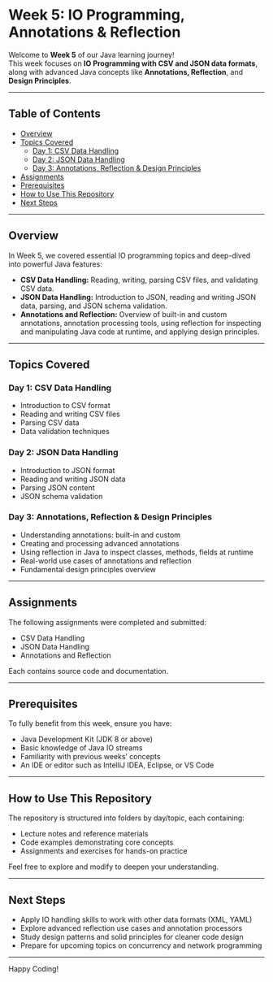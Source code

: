 # Week 5: IO Programming, Annotations & Reflection 

Welcome to **Week 5** of our Java learning journey!  
This week focuses on **IO Programming with CSV and JSON data formats**, along with advanced Java concepts like **Annotations, Reflection**, and **Design Principles**.

---

##  Table of Contents

- [Overview](#overview)  
- [Topics Covered](#topics-covered)  
  - [Day 1: CSV Data Handling](#day-1-csv-data-handling)  
  - [Day 2: JSON Data Handling](#day-2-json-data-handling)  
  - [Day 3: Annotations, Reflection & Design Principles](#day-3-annotations-reflection--design-principles)  
- [Assignments](#assignments)  
- [Prerequisites](#prerequisites)  
- [How to Use This Repository](#how-to-use-this-repository)  
- [Next Steps](#next-steps)  

---

##  Overview

In Week 5, we covered essential IO programming topics and deep-dived into powerful Java features:

- **CSV Data Handling:** Reading, writing, parsing CSV files, and validating CSV data.  
- **JSON Data Handling:** Introduction to JSON, reading and writing JSON data, parsing, and JSON schema validation.  
- **Annotations and Reflection:** Overview of built-in and custom annotations, annotation processing tools, using reflection for inspecting and manipulating Java code at runtime, and applying design principles.

---

##  Topics Covered

### Day 1: CSV Data Handling

- Introduction to CSV format  
- Reading and writing CSV files  
- Parsing CSV data  
- Data validation techniques

### Day 2: JSON Data Handling

- Introduction to JSON format  
- Reading and writing JSON data  
- Parsing JSON content  
- JSON schema validation

### Day 3: Annotations, Reflection & Design Principles

- Understanding annotations: built-in and custom  
- Creating and processing advanced annotations  
- Using reflection in Java to inspect classes, methods, fields at runtime  
- Real-world use cases of annotations and reflection  
- Fundamental design principles overview

---

##  Assignments

The following assignments were completed and submitted:

- CSV Data Handling  
- JSON Data Handling  
- Annotations and Reflection  

Each contains source code and documentation.

---

##  Prerequisites

To fully benefit from this week, ensure you have:

- Java Development Kit (JDK 8 or above)  
- Basic knowledge of Java IO streams  
- Familiarity with previous weeks’ concepts  
- An IDE or editor such as IntelliJ IDEA, Eclipse, or VS Code

---

##  How to Use This Repository

The repository is structured into folders by day/topic, each containing:

- Lecture notes and reference materials  
- Code examples demonstrating core concepts  
- Assignments and exercises for hands-on practice

Feel free to explore and modify to deepen your understanding.

---

##  Next Steps

- Apply IO handling skills to work with other data formats (XML, YAML)  
- Explore advanced reflection use cases and annotation processors  
- Study design patterns and solid principles for cleaner code design  
- Prepare for upcoming topics on concurrency and network programming

---

Happy Coding! 
